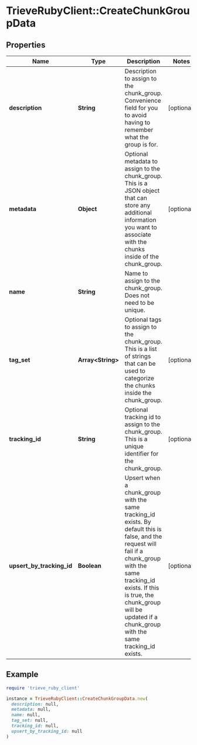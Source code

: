 # TrieveRubyClient::CreateChunkGroupData

## Properties

| Name | Type | Description | Notes |
| ---- | ---- | ----------- | ----- |
| **description** | **String** | Description to assign to the chunk_group. Convenience field for you to avoid having to remember what the group is for. | [optional] |
| **metadata** | **Object** | Optional metadata to assign to the chunk_group. This is a JSON object that can store any additional information you want to associate with the chunks inside of the chunk_group. | [optional] |
| **name** | **String** | Name to assign to the chunk_group. Does not need to be unique. |  |
| **tag_set** | **Array&lt;String&gt;** | Optional tags to assign to the chunk_group. This is a list of strings that can be used to categorize the chunks inside the chunk_group. | [optional] |
| **tracking_id** | **String** | Optional tracking id to assign to the chunk_group. This is a unique identifier for the chunk_group. | [optional] |
| **upsert_by_tracking_id** | **Boolean** | Upsert when a chunk_group with the same tracking_id exists. By default this is false, and the request will fail if a chunk_group with the same tracking_id exists. If this is true, the chunk_group will be updated if a chunk_group with the same tracking_id exists. | [optional] |

## Example

```ruby
require 'trieve_ruby_client'

instance = TrieveRubyClient::CreateChunkGroupData.new(
  description: null,
  metadata: null,
  name: null,
  tag_set: null,
  tracking_id: null,
  upsert_by_tracking_id: null
)
```

